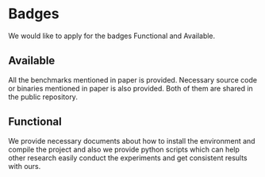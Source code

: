 Badges
===
We would like to apply for the badges Functional and Available.

Available
--
All the benchmarks mentioned in paper is provided.
Necessary source code or binaries mentioned in paper is also provided.
Both of them are shared in the public repository. 

Functional
--
We provide necessary documents about how to install the environment and compile the project and also we provide python scripts which can help other research easily conduct the experiments and get consistent
results with ours.


